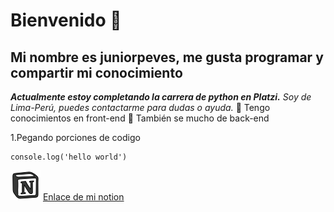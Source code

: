 # Bienvenido 👋

## Mi nombre es juniorpeves, me gusta programar y compartir mi conocimiento
***Actualmente estoy completando la carrera de python en Platzi.***
*Soy de Lima-Perú, puedes contactarme para dudas o ayuda.* 
:blue_book: Tengo conocimientos en front-end :orange_book: También se mucho de back-end

1.Pegando porciones de codigo

    console.log('hello world')

![notion](icons8-notion-48.png ) [Enlace de mi notion](https://three-tugboat-95b.notion.site/Mi-notion-by-892428120b5d4878bf436ac23bf8a632 "Mi notion")

<!--
>Esta es una sita para entender md
---
Esto es un separador :D
___

2.Para bloques de código

``` python
    if __name__ == "__main__":
	main()
```

-->